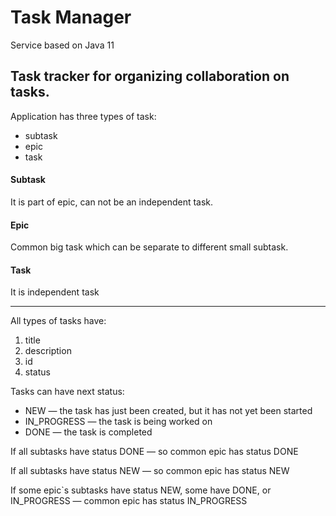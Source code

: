 # Task Manager
Service based on Java 11

## Task tracker for organizing collaboration on tasks. 
Application has three types of task:
 * subtask
 * epic
 * task

#### Subtask
It is part of epic, can not be an independent task.

#### Epic 
Common big task which can be separate to different small subtask. 

#### Task
It is independent task

---

All types of tasks have:
 1. title 
 2. description 
 3. id 
 4. status 

Tasks can have next status:
 * NEW — the task has just been created, but it has not yet been started
 * IN_PROGRESS — the task is being worked on
 * DONE — the task is completed
 
 If all subtasks have status DONE — so  common epic has status DONE
 
 If all subtasks have status NEW — so common  epic has status NEW
 
 If some epic`s subtasks have status NEW, some have DONE, or IN_PROGRESS — common epic has status IN_PROGRESS
